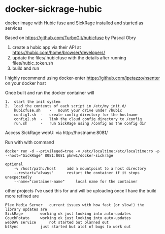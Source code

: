 # docker-sickrage-hubic
docker image with Hubic fuse and SickRage installed and started as services 

Based on https://github.com/TurboGit/hubicfuse by Pascal Obry

1. create a hubic app via their API at https://hubic.com/home/browser/developers/
2. update the files/.hubicfuse with the details after running files/hubic_token.sh
3. build and run

I highly recommend using docker-enter https://github.com/jpetazzo/nsenter on your docker host

Once built and run the docker container will

	1.	start the init system
	2.	load the contents of each script in /etc/my_init.d/ 
		hubicfuse.sh	-	mount your drive under /hubic
		config1.sh	-	create config directory for the hostname
		config2.sh	-	link the cloud config directory to /config
		run.sh		- 	run SickRage using /config as the config dir

Access SickRage webUI via http://hostname:8081/

Run with with command
	
	docker run -d --privileged=true -v /etc/localtime:/etc/localtime:ro -p --host="SickRage" 8081:8081 pknw1/docker-sickrage

	optional
		-v /host/path:/host		add a mountpoint to a host directory
		--restart="always'		restart the container if it stops unexpectedly
		--name="container-name"		local name for the container


other projects I've used this for and will be uploading once I have the build more refined are

	Plex Media Server	current issues with how fast (or slow!) the library updates are
	SickRage		working ok just looking into auto-updates
	CouchPotato		working ok just looking into auto-updates
	webDAV service		not started but planned out
	btSync			just started but alot of bugs to work out
